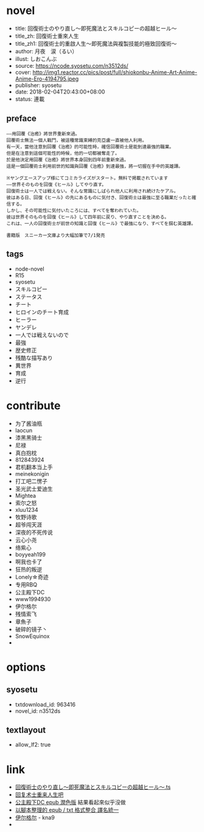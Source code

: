 # novel

- title: 回復術士のやり直し～即死魔法とスキルコピーの超越ヒール～
- title_zh: 回復術士重來人生
- title_zh1: 回復術士的重啟人生～即死魔法與複製技能的極致回復術～
- author: 月夜　涙（るい）
- illust: しおこんぶ
- source: https://ncode.syosetu.com/n3512ds/
- cover: http://img1.reactor.cc/pics/post/full/shiokonbu-Anime-Art-Anime-Anime-Ero-4194795.jpeg
- publisher: syosetu
- date: 2018-02-04T20:43:00+08:00
- status: 連載

## preface


```
——用回覆《治癒》將世界重新來過。
回覆術士無法一個人戰鬥，被這種常識束縛的克亞盧一直被他人利用。
有一天，當他注意到回覆《治癒》的可能性時，確信回覆術士是能到達最強的職業。
但是在注意到這個可能性的時候，他的一切都被奪走了。
於是他決定用回覆《治癒》將世界本身回到四年前重新來過。
這是一個回覆術士利用前世的知識與回覆《治癒》到達最強，將一切握在手中的英雄譚。

※ヤングエースアップ様にてコミカライズがスタート。無料で掲載されています
――世界そのものを回復《ヒール》してやり直す。
回復術士は一人では戦えない。そんな常識にしばられ他人に利用され続けたケアル。
彼はある日、回復《ヒール》の先にあるものに気付き、回復術士は最強に至る職業だったと確信する。
しかし、その可能性に気付いたころには、すべてを奪われていた。
彼は世界そのものを回復《ヒール》して四年前に戻り、やり直すことを決める。
これは、一人の回復術士が前世の知識と回復《ヒール》で最強になり、すべてを掴む英雄譚。

書籍版　スニーカー文庫より大幅加筆で7/1発売
```

## tags

- node-novel
- R15
- syosetu
- スキルコピー
- ステータス
- チート
- ヒロインのチート育成
- ヒーラー
- ヤンデレ
- 一人では戦えないので
- 最強
- 歴史修正
- 残酷な描写あり
- 異世界
- 育成
- 逆行

# contribute

- 为了酱油瓶
- laocun
- 漆黑黑骑士
- 尼禄
- 真白抱枕
- 812843924
- 君机翻本当上手
- meinekonigin
- 打工吧二愣子
- 圣光武士爱迪生
- Mightea
- 索尔之怒
- xluu1234
- 牧野诗歌
- 超爷闯天涯
- 深夜的不死传说
- 云心小尧
- 络紫心
- boyyeah199
- 啊我也卡了
- 狂热的叛逆
- Lonely☆奇迹
- 专用RBQ
- 公主殿下DC
- www1994930
- 伊尔格尔
- 残情索飞
- 章魚子
- 破碎的镜子丶
- SnowEquinox
-

# options

## syosetu

- txtdownload_id: 963416
- novel_id: n3512ds

## textlayout

- allow_lf2: true

# link

- [回復術士のやり直し～即死魔法とスキルコピーの超越ヒール～.ts](https://github.com/bluelovers/node-novel/blob/master/lib/locales/%E5%9B%9E%E5%BE%A9%E8%A1%93%E5%A3%AB%E3%81%AE%E3%82%84%E3%82%8A%E7%9B%B4%E3%81%97%EF%BD%9E%E5%8D%B3%E6%AD%BB%E9%AD%94%E6%B3%95%E3%81%A8%E3%82%B9%E3%82%AD%E3%83%AB%E3%82%B3%E3%83%94%E3%83%BC%E3%81%AE%E8%B6%85%E8%B6%8A%E3%83%92%E3%83%BC%E3%83%AB%EF%BD%9E.ts "回復術士のやり直し～即死魔法とスキルコピーの超越ヒール～.ts")
- [回复术士重来人生吧](https://tieba.baidu.com/f?kw=%E5%9B%9E%E5%A4%8D%E6%9C%AF%E5%A3%AB%E9%87%8D%E6%9D%A5%E4%BA%BA%E7%94%9F&ie=utf-8 "回复术士重来人生")
- [公主殿下DC epub 潤色版](https://tieba.baidu.com/p/5769494425 "【EPUB整合】《回复术士的重来人生》WEB小说（章更新）") 結果看起來似乎沒做
- [以腳本整理的 epub / txt 格式整合 譯名統一](https://tieba.baidu.com/p/5546046593 "以腳本整理的 epub / txt 格式整合 譯名統一")
- [伊尔格尔](https://pan.baidu.com/s/12s7pitOzNAXTiNB5xT0WNQ) - kna9
-
